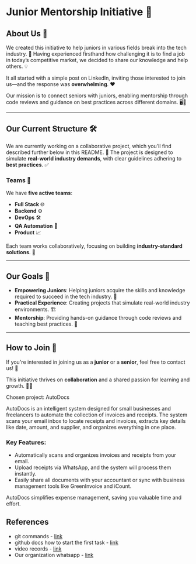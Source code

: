 # Junior Mentorship Initiative 🚀

## About Us 👋
We created this initiative to help juniors in various fields break into the tech industry. 🌟 Having experienced firsthand how challenging it is to find a job in today’s competitive market, we decided to share our knowledge and help others. 💡

It all started with a simple post on LinkedIn, inviting those interested to join us—and the response was **overwhelming**. ❤️

Our mission is to connect seniors with juniors, enabling mentorship through code reviews and guidance on best practices across different domains. 🖥️🤝

---

## Our Current Structure 🛠️
We are currently working on a collaborative project, which you’ll find described further below in this README. 📄 The project is designed to simulate **real-world industry demands**, with clear guidelines adhering to **best practices**. ✅

### Teams 👥
We have **five active teams**:  
- **Full Stack** 🌐  
- **Backend** ⚙️  
- **DevOps** 🛠️  
- **QA Automation** 🧪  
- **Product** 📈  

Each team works collaboratively, focusing on building **industry-standard solutions**. 💼

---

## Our Goals 🎯
- **Empowering Juniors**: Helping juniors acquire the skills and knowledge required to succeed in the tech industry. 🌱  
- **Practical Experience**: Creating projects that simulate real-world industry environments. 🏗️  
- **Mentorship**: Providing hands-on guidance through code reviews and teaching best practices. 🤝  

---

## How to Join 🤩
If you're interested in joining us as a **junior** or a **senior**, feel free to contact us! 📩  

This initiative thrives on **collaboration** and a shared passion for learning and growth. 💪🌟  


Chosen project: AutoDocs

AutoDocs is an intelligent system designed for small businesses and freelancers to automate the collection of invoices and receipts. The system scans your email inbox to locate receipts and invoices, extracts key details like date, amount, and supplier, and organizes everything in one place.

### Key Features:
- Automatically scans and organizes invoices and receipts from your email.
- Upload receipts via WhatsApp, and the system will process them instantly.
- Easily share all documents with your accountant or sync with business management tools like GreenInvoice and iCount.

AutoDocs simplifies expense management, saving you valuable time and effort.

## References
- git commands - [link](https://github.com/InnovatorsHub1/.github/blob/main/git-commands.md)
- github docs how to start the first task - [link](https://docs.google.com/document/d/1DjAKoKK1kxiCiJiCKF3VPLnLPJ3L2B5-NzMBEYeOQsQ/edit?usp=sharing)
- video records - [link](https://handson-academy.mylearnworlds.com/course/innovators-hub)
- Our organization whatsapp - [link](https://chat.whatsapp.com/C0BtzCNxshcDdm2z12v0dQ)
